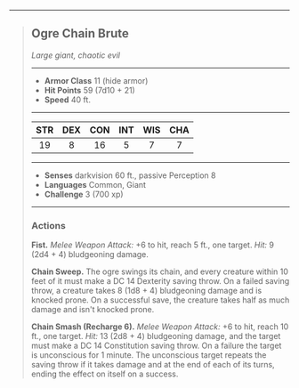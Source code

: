 ***
> ## Ogre Chain Brute
> *Large giant, chaotic evil*
> 
> ***
> 
> - **Armor Class** 11 (hide armor)
> - **Hit Points** 59 (7d10 + 21)
> - **Speed** 40 ft.
> 
> ***
> 
> |STR|DEX|CON|INT|WIS|CHA|
> |:---:|:---:|:---:|:---:|:---:|:---:|
> |19|8|16|5|7|7|
> 
> ***
> 
> - **Senses** darkvision 60 ft., passive Perception 8
> - **Languages** Common, Giant
> - **Challenge** 3 (700 xp)
> 
> ***
> 
> ### Actions
> **Fist.** *Melee Weapon Attack:* +6 to hit, reach 5 ft., one target. *Hit:* 9 (2d4 + 4) bludgeoning damage.
> 
> **Chain Sweep.** The ogre swings its chain, and every creature within 10 feet of it must make a DC 14 Dexterity saving throw. On a failed saving throw, a creature takes 8 (1d8 + 4) bludgeoning damage and is knocked prone. On a successful save, the creature takes half as much damage and isn't knocked prone.
> 
> **Chain Smash (Recharge 6).** *Melee Weapon Attack:* +6 to hit, reach 10 ft., one target. *Hit:* 13 (2d8 + 4) bludgeoning damage, and the target must make a DC 14 Constitution saving throw. On a failure the target is unconscious for 1 minute. The unconscious target repeats the saving throw if it takes damage and at the end of each of its turns, ending the effect on itself on a success.